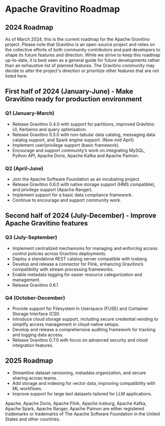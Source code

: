 # Apache Gravitino Roadmap

## 2024 Roadmap

As of March 2024, this is the current roadmap for the Apache Gravitino project. Please note that Gravitino is an open-source project and relies on the collective efforts of both community contributors and paid developers to shape its future features and direction. While we strive to keep this roadmap up-to-date, it is best seen as a general guide for future developments rather than an exhaustive list of planned features. The Gravitino community may decide to alter the project's direction or prioritize other features that are not listed here.

## First half of 2024 (January-June) - Make Gravitino ready for production environment

### Q1 (January-March)

- Release Gravitino 0.4.0 with support for partitions, improved Gravitino UI, Kerberos and query optimisation.
- Release Gravitino 0.5.0 with non-tabular data catalog, messaging data catalog support, and Spark engine support. (Now mid April)
- Implement user/privilege support (basic framework).
- Encourage and support community’s work on integrating MySQL, Python API, Apache Doris, Apache Kafka and Apache Paimon.

### Q2 (April-June)

- Join the Apache Software Foundation as an incubating project.
- Release Gravitino 0.6.0 with native storage support (HMS compatible), and privilege support (Apache Ranger).
- Implement support for a basic data compliance framework.
- Continue to encourage and support community work.

## Second half of 2024 (July-December) - Improve Apache Gravitino features

### Q3 (July-September)

- Implement centralized mechanisms for managing and enforcing access control policies across Gravitino deployments.
- Deploy a standalone REST catalog server compatible with Iceberg.
- Develop and release a connector for Flink, enhancing Gravitino’s compatibility with stream processing frameworks.
- Enable metadata tagging for easier resource categorization and management.
- Release Gravitino 0.6.1

### Q4 (October-December)

- Provide support for Filesystem in Userspace (FUSE) and Container Storage Interface (CSI).
- Introduce cloud storage support, including secure credential vending to simplify access management in cloud-native setups.
- Develop and release a comprehensive auditing framework for tracking and logging data access.
- Release Gravitino 0.7.0 with focus on advanced security and cloud integration features.

## 2025 Roadmap

- Streamline dataset versioning, metadata organization, and secure sharing across teams.
- Add storage and indexing for vector data, improving compatibility with ML workflows.
- Improve support for large text datasets tailored for LLM applications.

Apache, Apache Doris, Apache Flink, Apache Iceburg, Apache Kafka, Apache Spark, Apache Ranger, Apache Paimon are either registered trademarks or trademarks of The Apache Software Foundation in the United States and other countries.
